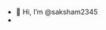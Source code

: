 - 👋 Hi, I’m @saksham2345
-

<!---
subham827/subham827 is a ✨ special ✨ repository because its `README.md` (this file) appears on your GitHub profile.
You can click the Preview link to take a look at your changes.
--->
